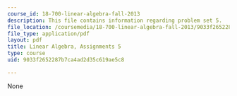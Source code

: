 ```yaml
---
course_id: 18-700-linear-algebra-fall-2013
description: This file contains information regarding problem set 5.
file_location: /coursemedia/18-700-linear-algebra-fall-2013/9033f2652287b7ca4ad2d35c619ae5c8_MIT18_700F13_ps5.pdf
file_type: application/pdf
layout: pdf
title: Linear Algebra, Assignments 5
type: course
uid: 9033f2652287b7ca4ad2d35c619ae5c8

---
```

None